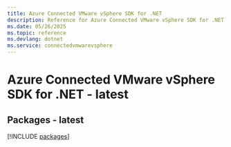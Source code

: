 ```yaml
---
title: Azure Connected VMware vSphere SDK for .NET
description: Reference for Azure Connected VMware vSphere SDK for .NET
ms.date: 05/26/2025
ms.topic: reference
ms.devlang: dotnet
ms.service: connectedvmwarevsphere
---
```

# Azure Connected VMware vSphere SDK for .NET - latest
## Packages - latest
[!INCLUDE [packages](connected-vmware-vsphere-index.md)]